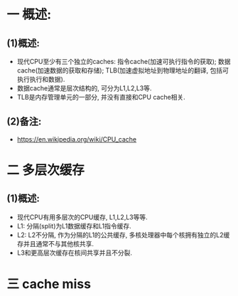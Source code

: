 # 一 概述:
## (1)概述:
- 现代CPU至少有三个独立的caches: 指令cache(加速可执行指令的获取); 数据cache(加速数据的获取和存储); TLB(加速虚拟地址到物理地址的翻译, 包括可执行执行和数据).
- 数据cache通常是层次结构的, 可分为L1,L2,L3等.
- TLB是内存管理单元的一部分, 并没有直接和CPU cache相关.

## (2)备注:
- https://en.wikipedia.org/wiki/CPU_cache

# 二 多层次缓存
## (1)概述:
- 现代CPU有用多层次的CPU缓存, L1,L2,L3等等.
- L1: 分隔(split)为L1数据缓存和L1指令缓存.
- L2: L2不分隔, 作为分隔的L1的公共缓存, 多核处理器中每个核拥有独立的L2缓存并且通常不与其他核共享.
- L3和更高层次缓存在核间共享并且不分裂.

# 三 cache miss